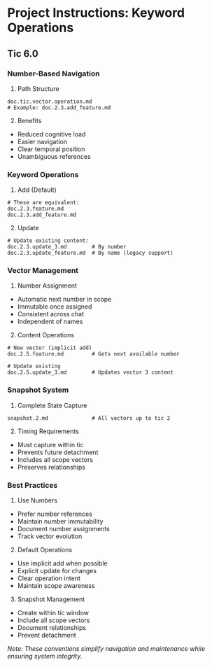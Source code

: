 # Project Instructions: Keyword Operations
## Tic 6.0

### Number-Based Navigation

1. Path Structure
```
doc.tic.vector.operation.md
# Example: doc.2.3.add_feature.md
```

2. Benefits
- Reduced cognitive load
- Easier navigation
- Clear temporal position
- Unambiguous references

### Keyword Operations

1. Add (Default)
```
# These are equivalent:
doc.2.3.feature.md
doc.2.3.add_feature.md
```

2. Update
```
# Update existing content:
doc.2.3.update_3.md        # By number
doc.2.3.update_feature.md  # By name (legacy support)
```

### Vector Management

1. Number Assignment
- Automatic next number in scope
- Immutable once assigned
- Consistent across chat
- Independent of names

2. Content Operations
```
# New vector (implicit add)
doc.2.5.feature.md         # Gets next available number

# Update existing
doc.2.5.update_3.md        # Updates vector 3 content
```

### Snapshot System

1. Complete State Capture
```
snapshot.2.md              # All vectors up to tic 2
```

2. Timing Requirements
- Must capture within tic
- Prevents future detachment
- Includes all scope vectors
- Preserves relationships

### Best Practices

1. Use Numbers
- Prefer number references
- Maintain number immutability
- Document number assignments
- Track vector evolution

2. Default Operations
- Use implicit add when possible
- Explicit update for changes
- Clear operation intent
- Maintain scope awareness

3. Snapshot Management
- Create within tic window
- Include all scope vectors
- Document relationships
- Prevent detachment

*Note: These conventions simplify navigation and maintenance while ensuring system integrity.*